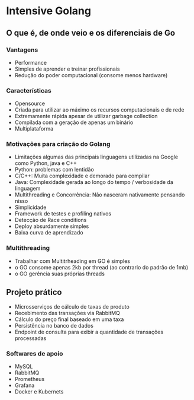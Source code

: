 # Intensive Golang

## O que é, de onde veio e os diferenciais de Go

### Vantagens

- Performance
- Simples de aprender e treinar profissionais
- Redução do poder computacional (consome menos hardware)

### Características

- Opensource
- Criada para utilizar ao máximo os recursos computacionais e de rede
- Extremamente rápida apesar de utilizar garbage collection
- Compilada com a geração de apenas um binário
- Multiplataforma

### Motivações para criação do Golang

- Limitações algumas das principais linguagens utilizadas na Google como Python, java e C++
- Python: problemas com lentidão
- C/C++: Muita complexidade e demorado para compilar
- Java: Complexidade gerada ao longo do tempo / verbosidade da linguagem
- Multithreading e Concorrência: Não nasceram nativamente pensando nisso
- Simplicidade
- Framework de testes e profiling nativos
- Detecção de Race conditions
- Deploy absurdamente simples
- Baixa curva de aprendizado

### Multithreading

- Trabalhar com Multitrheading em GO é simples
- o GO consome apenas 2kb por thread (ao contrario do padrão de 1mb)
- o GO gerência suas próprias threads

## Projeto prático

- Microsserviços de cálculo de taxas de produto
- Recebimento das transações via RabbitMQ
- Cálculo do preço final baseado em uma taxa
- Persistência no banco de dados
- Endpoint de consulta para exibir a quantidade de transações processadas

### Softwares de apoio

- MySQL
- RabbitMQ
- Prometheus
- Grafana
- Docker e Kubernets
